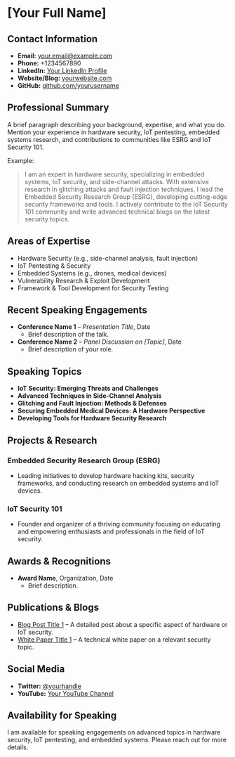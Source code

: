 # [Your Full Name]

## Contact Information
- **Email:** your.email@example.com
- **Phone:** +1234567890
- **LinkedIn:** [Your LinkedIn Profile](https://linkedin.com/in/your-profile)
- **Website/Blog:** [yourwebsite.com](https://yourwebsite.com)
- **GitHub:** [github.com/yourusername](https://github.com/yourusername)

## Professional Summary
A brief paragraph describing your background, expertise, and what you do. Mention your experience in hardware security, IoT pentesting, embedded systems research, and contributions to communities like ESRG and IoT Security 101.

Example:
> I am an expert in hardware security, specializing in embedded systems, IoT security, and side-channel attacks. With extensive research in glitching attacks and fault injection techniques, I lead the Embedded Security Research Group (ESRG), developing cutting-edge security frameworks and tools. I actively contribute to the IoT Security 101 community and write advanced technical blogs on the latest security topics.

## Areas of Expertise
- Hardware Security (e.g., side-channel analysis, fault injection)
- IoT Pentesting & Security
- Embedded Systems (e.g., drones, medical devices)
- Vulnerability Research & Exploit Development
- Framework & Tool Development for Security Testing

## Recent Speaking Engagements
- **Conference Name 1** – _Presentation Title_, Date
  - Brief description of the talk.
- **Conference Name 2** – _Panel Discussion on [Topic]_, Date
  - Brief description of your role.

## Speaking Topics
- **IoT Security: Emerging Threats and Challenges**
- **Advanced Techniques in Side-Channel Analysis**
- **Glitching and Fault Injection: Methods & Defenses**
- **Securing Embedded Medical Devices: A Hardware Perspective**
- **Developing Tools for Hardware Security Research**

## Projects & Research
### Embedded Security Research Group (ESRG)
- Leading initiatives to develop hardware hacking kits, security frameworks, and conducting research on embedded systems and IoT devices.

### IoT Security 101
- Founder and organizer of a thriving community focusing on educating and empowering enthusiasts and professionals in the field of IoT security.

## Awards & Recognitions
- **Award Name**, Organization, Date
  - Brief description.

## Publications & Blogs
- [Blog Post Title 1](https://yourwebsite.com/blog-post-1) – A detailed post about a specific aspect of hardware or IoT security.
- [White Paper Title 1](https://yourwebsite.com/white-paper-1) – A technical white paper on a relevant security topic.

## Social Media
- **Twitter:** [@yourhandle](https://twitter.com/yourhandle)
- **YouTube:** [Your YouTube Channel](https://youtube.com/yourchannel)

## Availability for Speaking
I am available for speaking engagements on advanced topics in hardware security, IoT pentesting, and embedded systems. Please reach out for more details.
